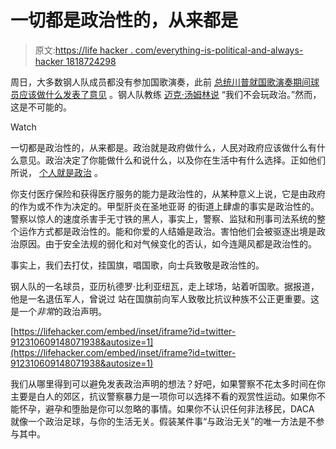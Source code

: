 # 一切都是政治性的，从来都是

> 原文:[https://life hacker . com/everything-is-political-and-always-hacker 1818724298](https://lifehacker.com/everything-is-political-and-always-has-been-1818724298)

周日，大多数钢人队成员都没有参加国歌演奏，此前 [总统川普就国歌演奏期间球员应该做什么发表了意见](http://www.chicagotribune.com/news/nationworld/politics/ct-trump-nfl-anthem-protest-20170922-story.html) 。钢人队教练 [迈克·汤姆林说](https://www.washingtonpost.com/amphtml/news/early-lead/wp/2017/09/24/were-not-going-to-play-politics-steelers-mike-tomlin-says-team-wont-take-the-field-for-anthem/) “我们不会玩政治。”然而，这是不可能的。

Watch

一切都是政治性的，从来都是。政治就是政府做什么，人民对政府应该做什么有什么意见。政治决定了你能做什么和说什么，以及你在生活中有什么选择。正如他们所说， [个人就是政治](https://en.wikipedia.org/wiki/The_personal_is_political) 。

你支付医疗保险和获得医疗服务的能力是政治性的，从某种意义上说，它是由政府的作为或不作为决定的。甲型肝炎在圣地亚哥 的街道上肆虐的事实是政治性的。警察以惊人的速度杀害手无寸铁的黑人，事实上，警察、监狱和刑事司法系统的整个运作方式都是政治性的。能和你爱的人结婚是政治。害怕他们会被驱逐出境是政治原因。由于安全法规的弱化和对气候变化的否认，如今连飓风都是政治性的。

事实上，我们去打仗，挂国旗，唱国歌，向士兵致敬是政治性的。

钢人队的一名球员，亚历杭德罗·比利亚纽瓦，走上球场，站着听国歌。据报道，他是一名退伍军人，曾说过 站在国旗前向军人致敬比抗议种族不公正更重要。这是一个*非常*的政治声明。

 [https://lifehacker.com/embed/inset/iframe?id=twitter-912310609148071938&autosize=1](https://lifehacker.com/embed/inset/iframe?id=twitter-912310609148071938&autosize=1) 

我们从哪里得到可以避免发表政治声明的想法？好吧，如果警察不花太多时间在你主要是白人的郊区，抗议警察暴力是一项你可以选择不看的观赏性运动。如果你不能怀孕，避孕和堕胎是你可以忽略的事情。如果你不认识任何非法移民，DACA 就像一个政治足球，与你的生活无关。假装某件事“与政治无关”的唯一方法是不参与其中。